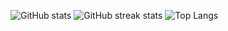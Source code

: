 ![GitHub stats](https://github-readme-stats.vercel.app/api?username=Robspin&count_private=true&theme=radical)
![GitHub streak stats](https://github-readme-streak-stats.herokuapp.com/?user=Robspin&theme=radical)
![Top Langs](https://github-readme-stats.vercel.app/api/top-langs/?username=Robspin&layout=compact&count_private=true&langs_count=10&count_private=true&show_icons=true&theme=radical)
<br>
